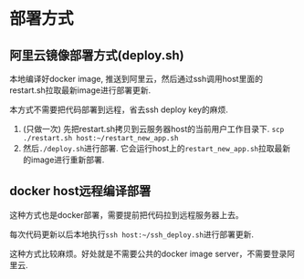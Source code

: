 # 部署方式

## 阿里云镜像部署方式(deploy.sh)

本地编译好docker image, 推送到阿里云，然后通过ssh调用host里面的restart.sh拉取最新image进行部署更新.

本方式不需要把代码部署到远程，省去ssh deploy key的麻烦.

1. (只做一次) 先把restart.sh拷贝到云服务器host的当前用户工作目录下. `scp ./restart.sh host:~/restart_new_app.sh`
2. 然后`./deploy.sh`进行部署. 它会运行host上的`restart_new_app.sh`拉取最新的image进行重新部署.



## docker host远程编译部署
这种方式也是docker部署，需要提前把代码拉到远程服务器上去。

每次代码更新以后本地执行`ssh host:~/ssh_deploy.sh`进行部署更新.

这种方式比较麻烦。好处就是不需要公共的docker image server，不需要登录阿里云.
